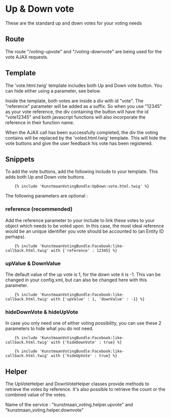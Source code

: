# Up & Down vote

These are the standard up and down votes for your voting needs

## Route

The route "/voting-upvote" and "/voting-downvote" are being used for the vote AJAX requests.

## Template

The 'vote.html.twig' template includes both Up and Down vote button. You can hide either using a parameter, see below.

Inside the template, both votes are inside a div with id "vote". The "reference" parameter will be added as a suffix. So when you use "12345" as your vote reference, the div containing the button will have the id "vote12345" and both javascript functions will also incorporate the reference in their function name.

When the AJAX call has been successfully completed, the div the voting contains will be replaced by the 'voted.html.twig' template. This will hide the vote buttons and give the user feedback his vote has been registered.

## Snippets

To add the vote buttons, add the following include to your template. This adds both Up and Down vote buttons.

```twig
    {% include 'KunstmaanVotingBundle:UpDown:vote.html.twig' %}
```

The following parameters are optional :

### reference (recommended)

Add the reference parameter to your include to link these votes to your object which needs to be voted upon. In this case, the most ideal reference would be an unique identifier you vote should be accounted to (an Entity ID perhaps).

```twig
    {% include 'KunstmaanVotingBundle:Facebook:like-callback.html.twig' with {'reference' : 12345} %}
```

### upValue & DownValue

The default value of the up vote is 1, for the down vote it is -1. This van be changed in your config.xml, but can also be changed here with this parameter.

```twig
    {% include 'KunstmaanVotingBundle:Facebook:like-callback.html.twig' with {'upValue' : 1, 'downValue' : -1} %}
```

### hideDownVote & hideUpVote

In case you only need one of either voting possibility, you can use these 2 parameters to hide what you do not need.

```twig
    {% include 'KunstmaanVotingBundle:Facebook:like-callback.html.twig' with {'hideDownVote' : true} %}

    {% include 'KunstmaanVotingBundle:Facebook:like-callback.html.twig' with {'hideUpVote' : true} %}
```

## Helper

The UpVoteHelper and DownVoteHelper classes provide methods to retrieve the votes by reference. It's also possible to retrieve the count or the combined value of the votes.

Name of the service : "kunstmaan_voting.helper.upvote" and "kunstmaan_voting.helper.downvote"